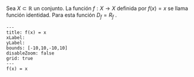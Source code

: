 Sea $X ⊂ \mathbb{R}$ un conjunto. La función $f : X → X$ definida por $f(x) = x$ se llama función identidad. Para esta función $D_f = R_f$ .

```functionplot
---
title: f(x) = x
xLabel: 
yLabel: 
bounds: [-10,10,-10,10]
disableZoom: false
grid: true
---
f(x) = x
```
